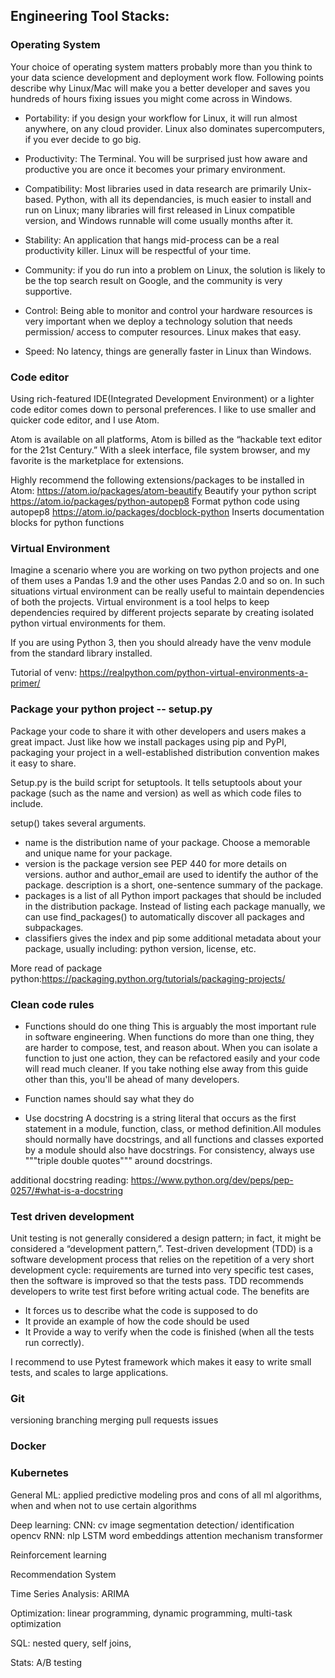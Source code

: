 ## Engineering Tool Stacks:

### Operating System
Your choice of operating system matters probably more than you think to your data science development and deployment work flow. Following points
describe why Linux/Mac will make you a better developer and saves you hundreds of hours fixing issues you might come across in Windows.


- Portability: if you design your workflow for Linux, it will run almost anywhere, on any cloud provider. Linux also dominates supercomputers, if you ever decide to go big.

- Productivity: The Terminal. You will be surprised just how aware and productive you are once it becomes your primary environment.

- Compatibility: Most libraries used in data research are primarily Unix-based. Python, with all its dependancies, is much easier to install and run on Linux; many libraries will first released in Linux compatible version, and Windows runnable will come usually months after it.

- Stability: An application that hangs mid-process can be a real productivity killer. Linux will be respectful of your time.

- Community: if you do run into a problem on Linux, the solution is likely to be the top search result on Google, and the community is very supportive.

- Control: Being able to monitor and control your hardware resources is very important when we deploy a technology solution that needs permission/ access to computer resources. Linux makes that easy.

- Speed: No latency, things are generally faster in Linux than Windows.

### Code editor

Using rich-featured IDE(Integrated Development Environment) or a lighter code editor comes down to personal preferences. I like to use smaller and quicker code editor, and I use Atom.

Atom is available on all platforms, Atom is billed as the “hackable text editor for the 21st Century.” With a sleek interface, file system browser, and my favorite is the marketplace for extensions.

Highly recommend the following extensions/packages to be installed in Atom:
https://atom.io/packages/atom-beautify
  Beautify your python script
https://atom.io/packages/python-autopep8
  Format python code using autopep8
https://atom.io/packages/docblock-python
  Inserts documentation blocks for python functions

### Virtual Environment

Imagine a scenario where you are working on two python projects and one of them uses a Pandas 1.9 and the other uses Pandas 2.0 and so on. In such situations virtual environment can be really useful to maintain dependencies of both the projects. Virtual environment is a tool helps to keep dependencies required by different projects separate by creating isolated python virtual environments for them.

If you are using Python 3, then you should already have the venv module from the standard library installed.

Tutorial of venv: https://realpython.com/python-virtual-environments-a-primer/

### Package your python project -- setup.py

Package your code to share it with other developers and users makes a great impact. Just like how we install packages using pip and PyPI, packaging your project in a well-established distribution convention makes it easy to share.

Setup.py is the build script for setuptools. It tells setuptools about your package (such as the name and version) as well as which code files to include.

setup() takes several arguments.

- name is the distribution name of your package. Choose a memorable and unique name for your package.
- version is the package version see PEP 440 for more details on versions.
author and author_email are used to identify the author of the package.
description is a short, one-sentence summary of the package.
- packages is a list of all Python import packages that should be included in the distribution package. Instead of listing each package manually, we can use find_packages() to automatically discover all packages and subpackages.
- classifiers gives the index and pip some additional metadata about your package, usually including: python version, license, etc.

More read of package python:https://packaging.python.org/tutorials/packaging-projects/


### Clean code rules

- Functions should do one thing
This is arguably the most important rule in software engineering. When functions do more than one thing, they are harder to compose, test, and reason about. When you can isolate a function to just one action, they can be refactored easily and your code will read much cleaner. If you take nothing else away from this guide other than this, you'll be ahead of many developers.

- Function names should say what they do

- Use docstring
A docstring is a string literal that occurs as the first statement in a module, function, class, or method definition.All modules should normally have docstrings, and all functions and classes exported by a module should also have docstrings.
For consistency, always use """triple double quotes""" around docstrings.

additional docstring reading: https://www.python.org/dev/peps/pep-0257/#what-is-a-docstring

### Test driven development

Unit testing is not generally considered a design pattern; in fact, it might be considered a “development pattern,”. Test-driven development (TDD) is a software development process that relies on the repetition of a very short development cycle: requirements are turned into very specific test cases, then the software is improved so that the tests pass. TDD recommends developers to write test first before writing actual code. The benefits are

- It forces us to describe what the code is supposed to do
- It provide an example of how the code should be used
- It Provide a way to verify when the code is finished (when all the tests run correctly).

I recommend to use Pytest framework which makes it easy to write small tests, and scales to large applications.


### Git
  versioning
  branching
  merging
  pull requests
  issues


### Docker

### Kubernetes




General ML:
applied predictive modeling
pros and cons of all ml algorithms, when and when not to use certain algorithms

Deep learning:
  CNN: cv
    image segmentation
    detection/ identification
    opencv
  RNN: nlp
    LSTM
    word embeddings
    attention mechanism
    transformer

Reinforcement learning

Recommendation System

Time Series Analysis: ARIMA

Optimization: linear programming, dynamic programming, multi-task optimization


SQL:
  nested query, self joins,


Stats: A/B testing
